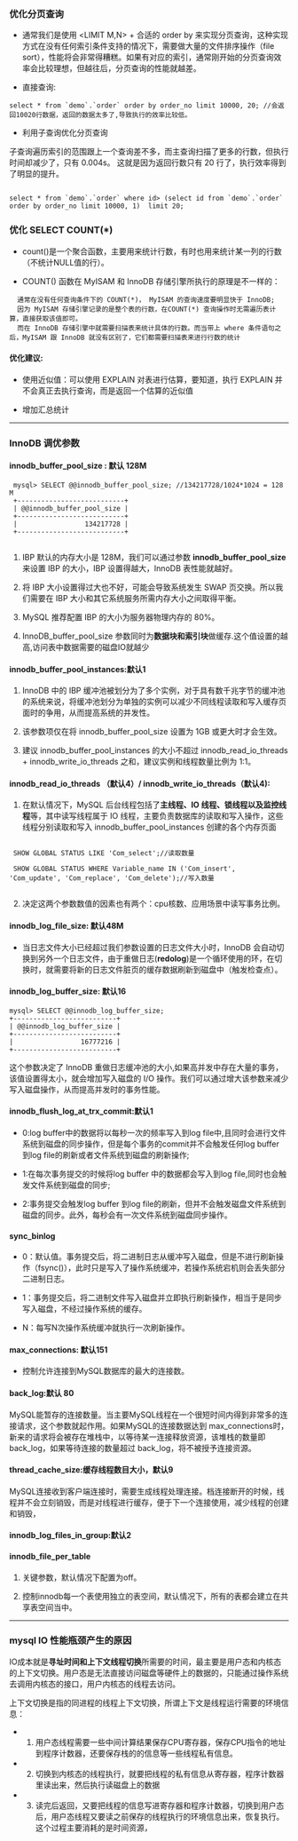 ### 优化分页查询

- 通常我们是使用 <LIMIT M,N> + 合适的 order by 来实现分页查询，这种实现方式在没有任何索引条件支持的情况下，需要做大量的文件排序操作（file
  sort），性能将会非常得糟糕。如果有对应的索引，通常刚开始的分页查询效率会比较理想，但越往后，分页查询的性能就越差。

- 直接查询:

```
select * from `demo`.`order` order by order_no limit 10000, 20; //会返回10020行数据，返回的数据太多了,导致执行的效率比较低。

```

- 利用子查询优化分页查询

子查询遍历索引的范围跟上一个查询差不多，而主查询扫描了更多的行数，但执行时间却减少了，只有 0.004s。 这就是因为返回行数只有 20 行了，执行效率得到了明显的提升。

```

select * from `demo`.`order` where id> (select id from `demo`.`order` order by order_no limit 10000, 1)  limit 20;

```

### 优化 SELECT COUNT(*)

- count()是一个聚合函数，主要用来统计行数，有时也用来统计某一列的行数（不统计NULL值的行）。

- COUNT() 函数在 MyISAM 和 InnoDB 存储引擎所执行的原理是不一样的：
  
````
  通常在没有任何查询条件下的 COUNT(*)， MyISAM 的查询速度要明显快于 InnoDB;
  因为 MyISAM 存储引擎记录的是整个表的行数，在COUNT(*) 查询操作时无需遍历表计算，直接获取该值即可。
  而在 InnoDB 存储引擎中就需要扫描表来统计具体的行数。而当带上 where 条件语句之后，MyISAM 跟 InnoDB 就没有区别了，它们都需要扫描表来进行行数的统计
````
#### 优化建议:

- 使用近似值：可以使用 EXPLAIN 对表进行估算，要知道，执行 EXPLAIN 并不会真正去执行查询，而是返回一个估算的近似值

- 增加汇总统计


-----

### InnoDB 调优参数

#### innodb_buffer_pool_size : 默认 128M

 ```
  mysql> SELECT @@innodb_buffer_pool_size; //134217728/1024*1024 = 128 M
  +---------------------------+
  | @@innodb_buffer_pool_size |
  +---------------------------+
  |                 134217728 |
  +---------------------------+
  
  ```

1. IBP 默认的内存大小是 128M，我们可以通过参数 **innodb_buffer_pool_size** 来设置 IBP 的大小，IBP 设置得越大，InnoDB 表性能就越好。

2. 将 IBP 大小设置得过大也不好，可能会导致系统发生 SWAP 页交换。所以我们需要在 IBP 大小和其它系统服务所需内存大小之间取得平衡。

3. MySQL 推荐配置 IBP 的大小为服务器物理内存的 80%。

4. InnoDB_buffer_pool_size 参数同时为**数据块和索引块**做缓存.这个值设置的越高,访问表中数据需要的磁盘IO就越少

#### innodb_buffer_pool_instances:默认1

1. InnoDB 中的 IBP 缓冲池被划分为了多个实例，对于具有数千兆字节的缓冲池的系统来说，将缓冲池划分为单独的实例可以减少不同线程读取和写入缓存页面时的争用，从而提高系统的并发性。

2. 该参数项仅在将 innodb_buffer_pool_size 设置为 1GB 或更大时才会生效。

3. 建议 innodb_buffer_pool_instances 的大小不超过 innodb_read_io_threads + innodb_write_io_threads 之和，建议实例和线程数量比例为 1:1。

#### innodb_read_io_threads （默认4）/ innodb_write_io_threads（默认4):

1. 在默认情况下，MySQL 后台线程包括了**主线程、IO 线程、锁线程以及监控线程**等，其中读写线程属于 IO 线程，主要负责数据库的读取和写入操作，这些线程分别读取和写入 innodb_buffer_pool_instances 创建的各个内存页面

  ```
  
   SHOW GLOBAL STATUS LIKE 'Com_select';//读取数量

   SHOW GLOBAL STATUS WHERE Variable_name IN ('Com_insert', 'Com_update', 'Com_replace', 'Com_delete');//写入数量
   
  ```

2. 决定这两个参数数值的因素也有两个：cpu核数、应用场景中读写事务比例。

#### innodb_log_file_size: 默认48M

- 当日志文件大小已经超过我们参数设置的日志文件大小时，InnoDB 会自动切换到另外一个日志文件，由于重做日志(**redolog**)是一个循环使用的环，在切换时，就需要将新的日志文件脏页的缓存数据刷新到磁盘中（触发检查点）。

#### innodb_log_buffer_size: 默认16

  ```
  mysql> SELECT @@innodb_log_buffer_size;
  +--------------------------+
  | @@innodb_log_buffer_size |
  +--------------------------+
  |                 16777216 |
  +--------------------------+

  ```

这个参数决定了 InnoDB 重做日志缓冲池的大小,如果高并发中存在大量的事务，该值设置得太小，就会增加写入磁盘的 I/O 操作。我们可以通过增大该参数来减少写入磁盘操作，从而提高并发时的事务性能。

#### innodb_flush_log_at_trx_commit:默认1

- 0:log buffer中的数据将以每秒一次的频率写入到log file中,且同时会进行文件系统到磁盘的同步操作，但是每个事务的commit并不会触发任何log buffer 到log file的刷新或者文件系统到磁盘的刷新操作;

- 1:在每次事务提交的时候将log buffer 中的数据都会写入到log file,同时也会触发文件系统到磁盘的同步;

- 2:事务提交会触发log buffer 到log file的刷新，但并不会触发磁盘文件系统到磁盘的同步。此外，每秒会有一次文件系统到磁盘同步操作。

#### sync_binlog

- 0：默认值。事务提交后，将二进制日志从缓冲写入磁盘，但是不进行刷新操作（fsync()），此时只是写入了操作系统缓冲，若操作系统宕机则会丢失部分二进制日志。

- 1：事务提交后，将二进制文件写入磁盘并立即执行刷新操作，相当于是同步写入磁盘，不经过操作系统的缓存。

- N：每写N次操作系统缓冲就执行一次刷新操作。

#### max_connections: 默认151

- 控制允许连接到MySQL数据库的最大的连接数。

#### back_log:默认 80

MySQL能暂存的连接数量。当主要MySQL线程在一个很短时间内得到非常多的连接请求，这个参数就起作用。如果MySQL的连接数据达到
max_connections时，新来的请求将会被存在堆栈中，以等待某一连接释放资源，该堆栈的数量即back_log，如果等待连接的数量超过 back_log，将不被授予连接资源。

#### thread_cache_size:缓存线程数目大小，默认9

MySQL连接收到客户端连接时，需要生成线程处理连接。档连接断开的时候，线程并不会立刻销毁，而是对线程进行缓存，便于下一个连接使用，减少线程的创建和销毁，

#### innodb_log_files_in_group:默认2

#### innodb_file_per_table

1. 关键参数，默认情况下配置为off。

2. 控制innodb每一个表使用独立的表空间，默认情况下，所有的表都会建立在共享表空间当中。

-----

### mysql IO 性能瓶颈产生的原因

IO成本就是**寻址时间和上下文线程切换**所需要的时间，最主要是用户态和内核态的上下文切换。用户态是无法直接访问磁盘等硬件上的数据的，只能通过操作系统去调用内核态的接口，用户内核态的线程去访问。

上下文切换是指的同进程的线程上下文切换，所谓上下文是线程运行需要的环境信息：

- 1. 用户态线程需要一些中间计算结果保存CPU寄存器，保存CPU指令的地址到程序计数器，还要保存栈的的信息等一些线程私有信息。

- 2. 切换到内核态的线程执行，就要把线程的私有信息从寄存器，程序计数器里读出来，然后执行读磁盘上的数据

- 3. 读完后返回，又要把线程的信息写进寄存器和程序计数器，切换到用户态后，用户态线程又要读之前保存的线程执行的环境信息出来，恢复执行。这个过程主要消耗的是时间资源，

